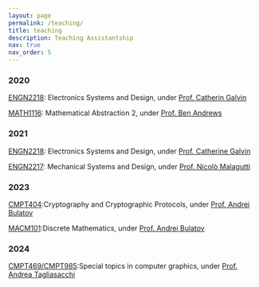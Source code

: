 ```yaml
---
layout: page
permalink: /teaching/
title: teaching
description: Teaching Assistantship
nav: true
nav_order: 5
---
```


### 2020
[ENGN2218](https://programsandcourses.anu.edu.au/2020/course/engn2218): Electronics Systems and Design, under [Prof. Catherin Galvin](https://researchers.anu.edu.au/researchers/galvin-c#biography)

[MATH1116](https://programsandcourses.anu.edu.au/2020/course/MATH1116): Mathematical Abstraction 2, under [Prof. Ben Andrews](https://maths-people.anu.edu.au/~andrews/)

### 2021
[ENGN2218](https://programsandcourses.anu.edu.au/2021/course/engn2218): Electronics Systems and Design, under [Prof. Catherine Galvin](https://researchers.anu.edu.au/researchers/galvin-c#biography)

[ENGN2217](https://programsandcourses.anu.edu.au/2021/course/ENGN2217): Mechanical Systems and Design, under [Prof. Nicolò Malagutti](https://researchers.anu.edu.au/researchers/malagutti-n)

### 2023
[CMPT404](https://www.sfu.ca/outlines.html?2021/spring/cmpt/404/d100):Cryptography and Cryptographic Protocols, under [Prof. Andrei Bulatov](https://www.cs.sfu.ca/~abulatov/)

[MACM101](https://www.sfu.ca/outlines.html?2023/fall/macm/101/d100):Discrete Mathematics, under [Prof. Andrei Bulatov](https://www.cs.sfu.ca/~abulatov/)

### 2024
[CMPT469/CMPT985](https://www.sfu.ca/outlines.html?2024/spring/cmpt/469/d100):Special topics in computer graphics, under [Prof. Andrea Tagliasacchi](https://theialab.ca/)